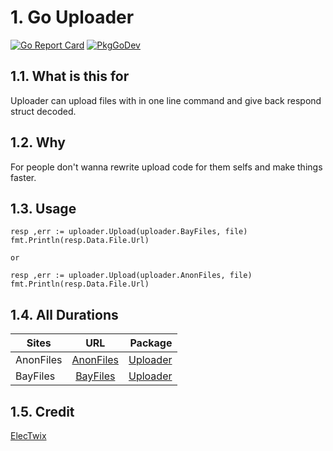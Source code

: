 # 1. Go Uploader

[![Go Report Card](https://goreportcard.com/badge/github.com/ElecTwix/uploader)](https://goreportcard.com/badge/github.com/ElecTwix/uploader) 
[![PkgGoDev](https://pkg.go.dev/badge/github.com/ElecTwix/uploader)](https://pkg.go.dev/github.com/ElecTwix/uploader)


## 1.1. What is this for

Uploader can upload files with in one line command and give back respond struct decoded.

## 1.2. Why

For people don't wanna rewrite upload code for them selfs and make things faster.

## 1.3. Usage

``` 	
resp ,err := uploader.Upload(uploader.BayFiles, file)
fmt.Println(resp.Data.File.Url) 

or

resp ,err := uploader.Upload(uploader.AnonFiles, file)
fmt.Println(resp.Data.File.Url) 
```

## 1.4. All Durations

|  Sites  |      URL      |  Package |
|----------     |:-------------:|------:|
| AnonFiles |  [AnonFiles](https://anonfiles.com) | [Uploader](https://github.com/ElecTwix/uploader)  |
| BayFiles |    [BayFiles](https://bayfiles.com/)  |   [Uploader](https://github.com/ElecTwix/uploader) |

## 1.5. Credit

[ElecTwix](https://github.com/ElecTwix)